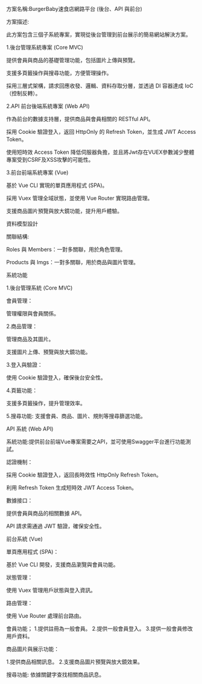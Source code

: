 方案名稱:BurgerBaby速食店網路平台 (後台、API 與前台)

方案描述:

此方案包含三個子系統專案，實現從後台管理到前台展示的簡易網站解決方案。


1.後台管理系統專案 (Core MVC)

提供會員與商品的基礎管理功能，包括圖片上傳與預覽。

支援多頁籤操作與搜尋功能，方便管理操作。

採用三層式架構，請求回應收發、邏輯、資料存取分層，並透過 DI 容器達成 IoC（控制反轉）。


2.API 前台後端系統專案 (Web API)

作為前台的數據支持層，提供商品與會員相關的 RESTful API。

採用 Cookie 驗證登入，返回 HttpOnly 的 Refresh Token，並生成 JWT Access Token。

使用短時效 Access Token 降低伺服器負擔，並且將Jwt存在VUEX參數減少整體專案受到CSRF及XSS攻擊的可能性。


3.前台前端系統專案 (Vue)

基於 Vue CLI 實現的單頁應用程式 (SPA)。

採用 Vuex 管理全域狀態，並使用 Vue Router 實現路由管理。

支援商品圖片預覽與放大鏡功能，提升用戶體驗。


資料模型設計

關聯結構:

Roles 與 Members：一對多關聯，用於角色管理。

Products 與 Imgs：一對多關聯，用於商品與圖片管理。


系統功能

1.後台管理系統 (Core MVC)

會員管理：

管理權限與會員關係。


2.商品管理：

管理商品及其圖片。

支援圖片上傳、預覽與放大鏡功能。


3.登入與驗證：

使用 Cookie 驗證登入，確保後台安全性。


4.頁籤功能：

支援多頁籤操作，提升管理效率。

5.搜尋功能:
支援會員、商品、圖片、規則等搜尋篩選功能。



API 系統 (Web API)


系統功能:提供前台前端Vue專案需要之API，並可使用Swagger平台進行功能測試。

認證機制：

採用 Cookie 驗證登入，返回長時效性 HttpOnly Refresh Token。

利用 Refresh Token 生成短時效 JWT Access Token。

數據接口：

提供會員與商品的相關數據 API。

API 請求需通過 JWT 驗證，確保安全性。


前台系統 (Vue)

單頁應用程式 (SPA)：

基於 Vue CLI 開發，支援商品瀏覽與會員功能。

狀態管理：

使用 Vuex 管理用戶狀態與登入資訊。

路由管理：

使用 Vue Router 處理前台路由。

會員功能；
1.提供註冊為一般會員。
2.提供一般會員登入。
3.提供一般會員修改用戶資料。


商品圖片與展示功能：

1.提供商品相關訊息。
2.支援商品圖片預覽與放大鏡效果。

搜尋功能:
依據關鍵字查找相關商品訊息。

